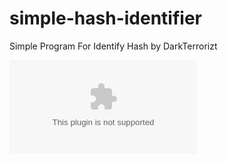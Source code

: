 # simple-hash-identifier
Simple Program For Identify Hash by DarkTerrorizt

![Download](https://github.com/gshofficialgithubindonesia/simple-hash-identifier/blob/master/release/Simpe%20Hash%20Identifier.exe)
